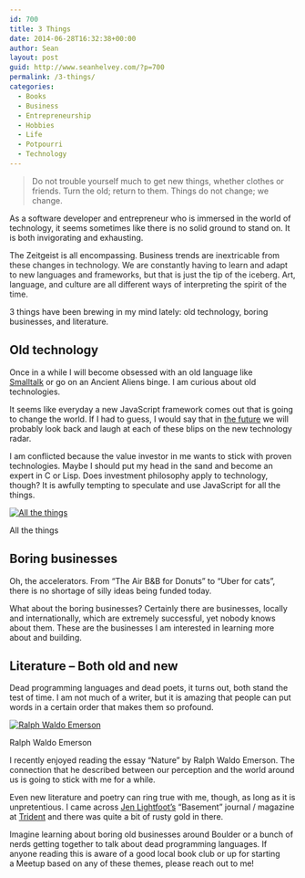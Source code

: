 ```yaml
---
id: 700
title: 3 Things
date: 2014-06-28T16:32:38+00:00
author: Sean
layout: post
guid: http://www.seanhelvey.com/?p=700
permalink: /3-things/
categories:
  - Books
  - Business
  - Entrepreneurship
  - Hobbies
  - Life
  - Potpourri
  - Technology
---
```

> Do not trouble yourself much to get new things, whether clothes or friends. Turn the old; return to them. Things do not change; we change.

As a software developer and entrepreneur who is immersed in the world of technology, it seems sometimes like there is no solid ground to stand on. It is both invigorating and exhausting.

The Zeitgeist is all encompassing. Business trends are <span style="color: #252525;">inextricable from these changes in technology. We are constantly having to learn and adapt to new languages and frameworks, but that is just the tip of the iceberg. Art, language, and culture are all different ways of interpreting the spirit of the time.</span>

3 things have been brewing in my mind lately: old technology, boring businesses, and literature.

## Old technology

Once in a while I will become obsessed with an old language like <a title="Smalltalk" href="http://www.cs.virginia.edu/~evans/cs655/readings/smalltalk.html" target="_blank">Smalltalk</a> or go on an Ancient Aliens binge. I am curious about old technologies.

It seems like everyday a new JavaScript framework comes out that is going to change the world. If I had to guess, I would say that in <a title="the future" href="https://www.destroyallsoftware.com/talks/the-birth-and-death-of-javascript" target="_blank">the future</a> we will probably look back and laugh at each of these blips on the new technology radar.

I am conflicted because the value investor in me wants to stick with proven technologies. Maybe I should put my head in the sand and become an expert in C or Lisp. Does investment philosophy apply to technology, though? It is awfully tempting to speculate and use JavaScript for all the things.

<div id="attachment_708" style="width: 310px" class="wp-caption aligncenter">
  <a href="/assets/images/seanhelvey/2014/06/1bh9.jpg"><img class="size-medium wp-image-708" src="/assets/images/seanhelvey/2014/06/1bh9-300x213.jpg" alt="All the things" width="300" height="213" srcset="/assets/images/seanhelvey/2014/06/1bh9-300x213.jpg 300w, /assets/images/seanhelvey/2014/06/1bh9.jpg 500w" sizes="(max-width: 300px) 100vw, 300px" /></a>

  <p class="wp-caption-text">
    All the things
  </p>
</div>

## Boring businesses

Oh, the accelerators. From &#8220;The Air B&B for Donuts&#8221; to &#8220;Uber for cats&#8221;, there is no shortage of silly ideas being funded today.

What about the boring businesses? Certainly there are businesses, locally and internationally, which are extremely successful, yet nobody knows about them. These are the businesses I am interested in learning more about and building.

## Literature &#8211; Both old and new

Dead programming languages and dead poets, it turns out, both stand the test of time. I am not much of a writer, but it is amazing that people can put words in a certain order that makes them so profound.

<div id="attachment_702" style="width: 229px" class="wp-caption aligncenter">
  <a href="/assets/images/seanhelvey/2014/06/ralph_waldo_emerson.jpg"><img class="size-medium wp-image-702" src="/assets/images/seanhelvey/2014/06/ralph_waldo_emerson-219x300.jpg" alt="Ralph Waldo Emerson" width="219" height="300" srcset="/assets/images/seanhelvey/2014/06/ralph_waldo_emerson-219x300.jpg 219w, /assets/images/seanhelvey/2014/06/ralph_waldo_emerson.jpg 338w" sizes="(max-width: 219px) 100vw, 219px" /></a>

  <p class="wp-caption-text">
    Ralph Waldo Emerson
  </p>
</div>

I recently enjoyed reading the essay &#8220;Nature&#8221; by Ralph Waldo Emerson. The connection that he described between our perception and the world around us is going to stick with me for a while.

Even new literature and poetry can ring true with me, though, as long as it is unpretentious. I came across <a title="Jen Lightfoot's" href="https://twitter.com/Jen_Lightfoot" target="_blank">Jen Lightfoot&#8217;s</a> &#8220;Basement&#8221; journal / magazine at <a title="Trident" href="http://tridentcafe.com/" target="_blank">Trident</a> and there was quite a bit of rusty gold in there.

Imagine learning about boring old businesses around Boulder or a bunch of nerds getting together to talk about dead programming languages. If anyone reading this is aware of a good local book club or up for starting a Meetup based on any of these themes, please reach out to me!